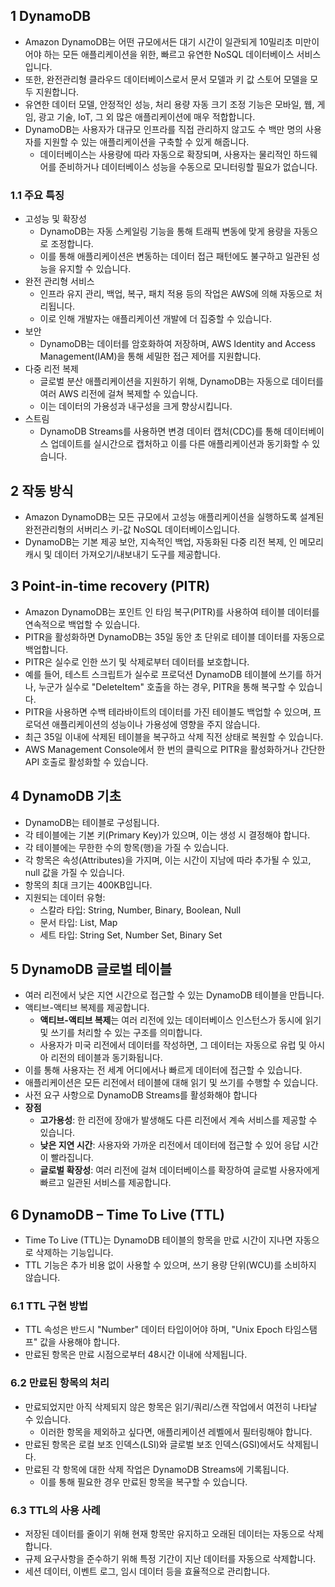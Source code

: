 ## 1 DynamoDB

- Amazon DynamoDB는 어떤 규모에서든 대기 시간이 일관되게 10밀리초 미만이어야 하는 모든 애플리케이션을 위한, 빠르고 유연한 NoSQL 데이터베이스 서비스입니다.
- 또한, 완전관리형 클라우드 데이터베이스로서 문서 모델과 키 값 스토어 모델을 모두 지원합니다.
- 유연한 데이터 모델, 안정적인 성능, 처리 용량 자동 크기 조정 기능은 모바일, 웹, 게임, 광고 기술, IoT, 그 외 많은 애플리케이션에 매우 적합합니다.
- DynamoDB는 사용자가 대규모 인프라를 직접 관리하지 않고도 수 백만 명의 사용자를 지원할 수 있는 애플리케이션을 구축할 수 있게 해줍니다.
    - 데이터베이스는 사용량에 따라 자동으로 확장되며, 사용자는 물리적인 하드웨어를 준비하거나 데이터베이스 성능을 수동으로 모니터링할 필요가 없습니다.



### 1.1 주요 특징

- 고성능 및 확장성
    - DynamoDB는 자동 스케일링 기능을 통해 트래픽 변동에 맞게 용량을 자동으로 조정합니다.
    - 이를 통해 애플리케이션은 변동하는 데이터 접근 패턴에도 불구하고 일관된 성능을 유지할 수 있습니다.
- 완전 관리형 서비스
    - 인프라 유지 관리, 백업, 복구, 패치 적용 등의 작업은 AWS에 의해 자동으로 처리됩니다.
    - 이로 인해 개발자는 애플리케이션 개발에 더 집중할 수 있습니다.
- 보안
    - DynamoDB는 데이터를 암호화하여 저장하며, AWS Identity and Access Management(IAM)을 통해 세밀한 접근 제어를 지원합니다.
- 다중 리전 복제
    - 글로벌 분산 애플리케이션을 지원하기 위해, DynamoDB는 자동으로 데이터를 여러 AWS 리전에 걸쳐 복제할 수 있습니다.
    - 이는 데이터의 가용성과 내구성을 크게 향상시킵니다.
- 스트림
    - DynamoDB Streams를 사용하면 변경 데이터 캡처(CDC)를 통해 데이터베이스 업데이트를 실시간으로 캡처하고 이를 다른 애플리케이션과 동기화할 수 있습니다.



## 2 작동 방식

- Amazon DynamoDB는 모든 규모에서 고성능 애플리케이션을 실행하도록 설계된 완전관리형의 서버리스 키-값 NoSQL 데이터베이스입니다.
- DynamoDB는 기본 제공 보안, 지속적인 백업, 자동화된 다중 리전 복제, 인 메모리 캐시 및 데이터 가져오기/내보내기 도구를 제공합니다.



## 3 Point-in-time recovery (PITR)

- Amazon DynamoDB는 포인트 인 타임 복구(PITR)를 사용하여 테이블 데이터를 연속적으로 백업할 수 있습니다.
- PITR을 활성화하면 DynamoDB는 35일 동안 초 단위로 테이블 데이터를 자동으로 백업합니다.
- PITR은 실수로 인한 쓰기 및 삭제로부터 데이터를 보호합니다.
- 예를 들어, 테스트 스크립트가 실수로 프로덕션 DynamoDB 테이블에 쓰기를 하거나, 누군가 실수로 "DeleteItem" 호출을 하는 경우, PITR을 통해 복구할 수 있습니다.
- PITR을 사용하면 수백 테라바이트의 데이터를 가진 테이블도 백업할 수 있으며, 프로덕션 애플리케이션의 성능이나 가용성에 영향을 주지 않습니다.
- 최근 35일 이내에 삭제된 테이블을 복구하고 삭제 직전 상태로 복원할 수 있습니다.
- AWS Management Console에서 한 번의 클릭으로 PITR을 활성화하거나 간단한 API 호출로 활성화할 수 있습니다.



## 4 DynamoDB 기초

- DynamoDB는 테이블로 구성됩니다.
- 각 테이블에는 기본 키(Primary Key)가 있으며, 이는 생성 시 결정해야 합니다.
- 각 테이블에는 무한한 수의 항목(행)을 가질 수 있습니다.
- 각 항목은 속성(Attributes)을 가지며, 이는 시간이 지남에 따라 추가될 수 있고, null 값을 가질 수 있습니다.
- 항목의 최대 크기는 400KB입니다.
- 지원되는 데이터 유형:
    - 스칼라 타입: String, Number, Binary, Boolean, Null
    - 문서 타입: List, Map
    - 세트 타입: String Set, Number Set, Binary Set



## 5 DynamoDB 글로벌 테이블

- 여러 리전에서 낮은 지연 시간으로 접근할 수 있는 DynamoDB 테이블을 만듭니다.
- 액티브-액티브 복제를 제공합니다.
	- **액티브-액티브 복제**는 여러 리전에 있는 데이터베이스 인스턴스가 동시에 읽기 및 쓰기를 처리할 수 있는 구조를 의미합니다.
	- 사용자가 미국 리전에서 데이터를 작성하면, 그 데이터는 자동으로 유럽 및 아시아 리전의 테이블과 동기화됩니다.
- 이를 통해 사용자는 전 세계 어디에서나 빠르게 데이터에 접근할 수 있습니다.
- 애플리케이션은 모든 리전에서 테이블에 대해 읽기 및 쓰기를 수행할 수 있습니다.
- 사전 요구 사항으로 DynamoDB Streams를 활성화해야 합니다
- **장점**
	- **고가용성**: 한 리전에 장애가 발생해도 다른 리전에서 계속 서비스를 제공할 수 있습니다.
	- **낮은 지연 시간**: 사용자와 가까운 리전에서 데이터에 접근할 수 있어 응답 시간이 빨라집니다.
	- **글로벌 확장성**: 여러 리전에 걸쳐 데이터베이스를 확장하여 글로벌 사용자에게 빠르고 일관된 서비스를 제공합니다.



## 6 DynamoDB – Time To Live (TTL)

- Time To Live (TTL)는 DynamoDB 테이블의 항목을 만료 시간이 지나면 자동으로 삭제하는 기능입니다.
- TTL 기능은 추가 비용 없이 사용할 수 있으며, 쓰기 용량 단위(WCU)를 소비하지 않습니다.



### 6.1 TTL 구현 방법

- TTL 속성은 반드시 "Number" 데이터 타입이어야 하며, "Unix Epoch 타임스탬프" 값을 사용해야 합니다.
- 만료된 항목은 만료 시점으로부터 48시간 이내에 삭제됩니다.



### 6.2 만료된 항목의 처리

- 만료되었지만 아직 삭제되지 않은 항목은 읽기/쿼리/스캔 작업에서 여전히 나타날 수 있습니다.
	- 이러한 항목을 제외하고 싶다면, 애플리케이션 레벨에서 필터링해야 합니다.
- 만료된 항목은 로컬 보조 인덱스(LSI)와 글로벌 보조 인덱스(GSI)에서도 삭제됩니다.
- 만료된 각 항목에 대한 삭제 작업은 DynamoDB Streams에 기록됩니다.
	- 이를 통해 필요한 경우 만료된 항목을 복구할 수 있습니다.



### 6.3 TTL의 사용 사례

- 저장된 데이터를 줄이기 위해 현재 항목만 유지하고 오래된 데이터는 자동으로 삭제합니다.
- 규제 요구사항을 준수하기 위해 특정 기간이 지난 데이터를 자동으로 삭제합니다.
- 세션 데이터, 이벤트 로그, 임시 데이터 등을 효율적으로 관리합니다.
